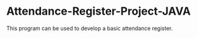 # Attendance-Register-Project-JAVA
This program can be used to develop a basic attendance register.
